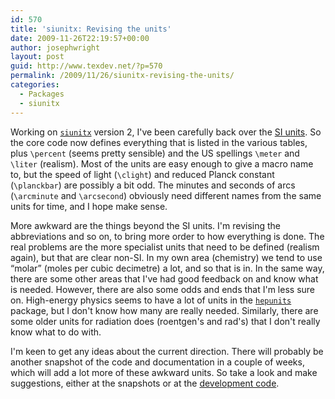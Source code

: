 ```yaml
---
id: 570
title: 'siunitx: Revising the units'
date: 2009-11-26T22:19:57+00:00
author: josephwright
layout: post
guid: http://www.texdev.net/?p=570
permalink: /2009/11/26/siunitx-revising-the-units/
categories:
  - Packages
  - siunitx
---
```

Working on [`siunitx`](https://ctan.org/pkg/siunitx) version 2, I've been carefully back over the [SI units](http://www.bipm.org/en/si/si_brochure/). So the core code now defines everything that is listed in the various tables, plus `\percent` (seems pretty sensible) and the US spellings `\meter` and `\liter` (realism). Most of the units are easy enough to give a macro name to, but the speed of light (`\clight`) and reduced Planck constant (`\planckbar`) are possibly a bit odd. The minutes and seconds of arcs (`\arcminute` and `\arcsecond`) obviously need different names from the same units for time, and I hope make sense.

More awkward are the things beyond the SI units. I'm revising the abbreviations and so on, to bring more order to how everything is done. The real problems are the more specialist units that need to be defined (realism again), but that are clear non-SI. In my own area (chemistry) we tend to use “molar” (moles per cubic decimetre) a lot, and so that is in. In the same way, there are some other areas that I've had good feedback on and know what is needed. However, there are also some odds and ends that I'm less sure on. High-energy physics seems to have a lot of units in the [`hepunits`](https://ctan.org/pkg/hepunits) package, but I don't know how many are really needed. Similarly, there are some older units for radiation does (roentgen's and rad's) that I don't really know what to do with.

I'm keen to get any ideas about the current direction. There will probably be another snapshot of the code and documentation in a couple of weeks, which will add a lot more of these awkward units. So take a look and make suggestions, either at the snapshots or at the [development code](http://svn.berlios.de/svnroot/repos/siunitx/).
